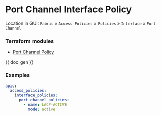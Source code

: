 # Port Channel Interface Policy

Location in GUI:
`Fabric` » `Access Policies` » `Policies` » `Interface` » `Port Channel`

### Terraform modules

* [Port Channel Policy](https://registry.terraform.io/modules/netascode/port-channel-policy/aci/latest)

{{ doc_gen }}

### Examples

```yaml
apic:
  access_policies:
    interface_policies:
      port_channel_policies:
        - name: LACP-ACTIVE
          mode: active
```
